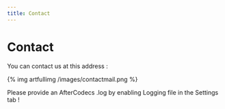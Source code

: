 ```yaml
---
title: Contact
---
```


# Contact

You can contact us at this address :

{% img artfullimg /images/contactmail.png %}

Please provide an AfterCodecs .log by enabling Logging file in the Settings tab !
